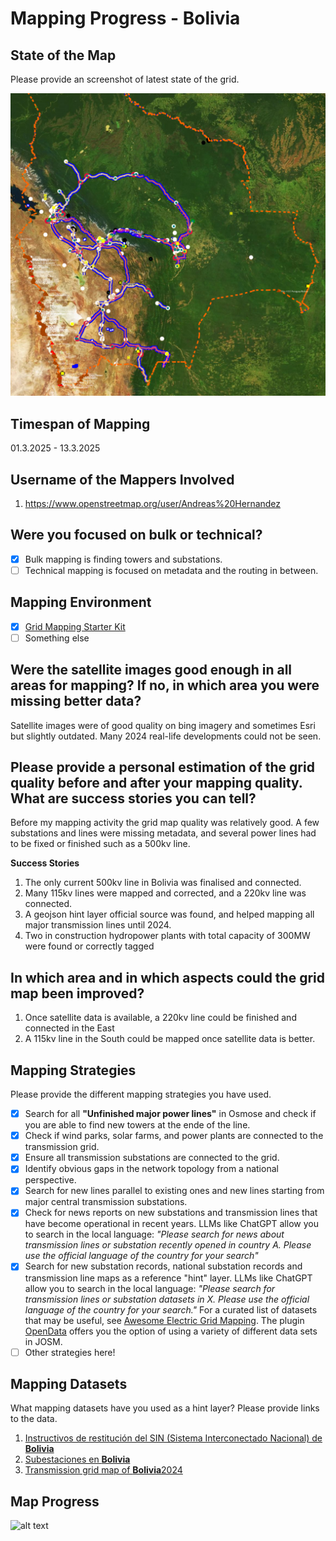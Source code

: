 # Mapping Progress - Bolivia

## State of the Map
Please provide an screenshot of latest state of the grid.

![alt text](<images/Bolivia%202025-03-14%2009-26-23.png>)

## Timespan of Mapping
01.3.2025 - 13.3.2025

## Username of the Mappers Involved 
1. https://www.openstreetmap.org/user/Andreas%20Hernandez

## Were you focused on bulk or technical? 
- [x] Bulk mapping is finding towers and substations.
- [ ] Technical mapping is focused on metadata and the routing in between. 

## Mapping Environment  
- [x] [Grid Mapping Starter Kit](https://github.com/open-energy-transition/grid-mapping-starter-kit)
- [ ] Something else 

## Were the satellite images good enough in all areas for mapping? If no, in which area you were missing better data?
Satellite images were of good quality on bing imagery and sometimes Esri but slightly outdated. Many 2024 real-life developments could not be seen.

## Please provide a personal estimation of the grid quality before and after your mapping quality. What are success stories you can tell?
Before my mapping activity the grid map quality was relatively good. A few substations and lines were missing metadata, and several power lines had to be fixed or finished such as a 500kv line.

**Success Stories**
1. The only current 500kv line in Bolivia was finalised and connected.
2. Many 115kv lines were mapped and corrected, and a 220kv line was connected.
3. A geojson hint layer official source was found, and helped mapping all major transmission lines until 2024.
4. Two in construction hydropower plants with total capacity of 300MW were found or correctly tagged

## In which area and in which aspects could the grid map been improved?
1. Once satellite data is available, a 220kv line could be finished and connected in the East
2. A 115kv line in the South could be mapped once satellite data is better.

## Mapping Strategies
Please provide the different mapping strategies you have used. 

- [x] Search for all **"Unfinished major power lines"** in Osmose and check if you are able to find new towers at the ende of the line.
- [x] Check if wind parks, solar farms, and power plants are connected to the transmission grid.
- [x] Ensure all transmission substations are connected to the grid.
- [x] Identify obvious gaps in the network topology from a national perspective.
- [x] Search for new lines parallel to existing ones and new lines starting from major central transmission substations.
- [x] Check for news reports on new substations and transmission lines that have become operational in recent years. LLMs like ChatGPT allow you to search in the local language: _"Please search for news about transmission lines or substation recently opened in country A. Please use the official language of the country for your search"_
- [x] Search for new substation records, national substation records and transmission line maps as a reference "hint" layer. LLMs like ChatGPT allow you to search in the local language: _"Please search for transmission lines or substation datasets in X. Please use the official language of the country for your search."_ For a curated list of datasets that may be useful, see [Awesome Electric Grid Mapping](https://github.com/open-energy-transition/Awesome-Electric-Grid-Mapping). The plugin [OpenData](https://wiki.openstreetmap.org/wiki/JOSM/Plugins/OpenData) offers you the option of using a variety of different data sets in JOSM.
- [ ] Other strategies here!

## Mapping Datasets
What mapping datasets have you used as a hint layer? Please provide links to the data.
1. [Instructivos de restitución del SIN (Sistema Interconectado Nacional) de **Bolivia**](https://www.cndc.bo/media/archivos/normas/Instructivos_de_Restitucion_del_SIN.pdf)
2. [Subestaciones en **Bolivia**](https://www.scribd.com/document/425875074/Subestaciones-en-Bolivia)
3. [Transmission grid map of **Bolivia**2024](https://geoportal.mhe.gob.bo/layers/geonode:transmision_sin_20220810/layer_export#/)

## Map Progress
![alt text](</images/DeltaBolivia.png>)
